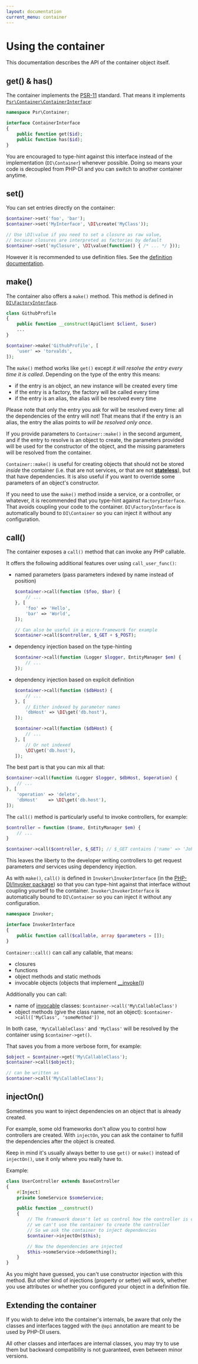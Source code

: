 ```yaml
---
layout: documentation
current_menu: container
---
```


# Using the container

This documentation describes the API of the container object itself.

## get() & has()

The container implements the [PSR-11](http://www.php-fig.org/psr/psr-11/) standard. That means it implements [`Psr\Container\ContainerInterface`](https://github.com/php-fig/container/blob/master/src/ContainerInterface.php):

```php
namespace Psr\Container;

interface ContainerInterface
{
    public function get($id);
    public function has($id);
}
```

You are encouraged to type-hint against this interface instead of the implementation (`DI\Container`) whenever possible. Doing so means your code is decoupled from PHP-DI and you can switch to another container anytime.

## set()

You can set entries directly on the container:

```php
$container->set('foo', 'bar');
$container->set('MyInterface', \DI\create('MyClass'));

// Use \DI\value if you need to set a closure as raw value,
// because closures are interpreted as factories by default
$container->set('myClosure', \DI\value(function() { /* ... */ }));
```

However it is recommended to use definition files. See the [definition documentation](definition.md).

## make()

The container also offers a `make()` method. This method is defined in [`DI\FactoryInterface`](https://github.com/PHP-DI/PHP-DI/blob/master/src/FactoryInterface.php).

```php
class GithubProfile
{
    public function __construct(ApiClient $client, $user)
    ...
}

$container->make('GithubProfile', [
    'user' => 'torvalds',
]);
```

The `make()` method works like `get()` except *it will resolve the entry every time it is called*. Depending on the type of the entry this means:

- if the entry is an object, an new instance will be created every time
- if the entry is a factory, the factory will be called every time
- if the entry is an alias, the alias will be resolved every time

Please note that only the entry you ask for will be resolved every time: all the dependencies of the entry will not! That means that if the entry is an alias, the entry the alias points to *will be resolved only once*.

If you provide parameters to `Container::make()` in the second argument, and if the entry to resolve is an object to create, the parameters provided will be used for the constructor of the object, and the missing parameters will be resolved from the container.

`Container::make()` is useful for creating objects that should not be stored *inside* the container (i.e. that are not services, or that are not [**stateless**](https://igor.io/2013/03/31/stateless-services.html)), but that have dependencies. It is also useful if you want to override some parameters of an object's constructor.

If you need to use the `make()` method inside a service, or a controller, or whatever, it is recommended that you type-hint against `FactoryInterface`. That avoids coupling your code to the container. `DI\FactoryInterface` is automatically bound to `DI\Container` so you can inject it without any configuration.

## call()

The container exposes a `call()` method that can invoke any PHP callable.

It offers the following additional features over using `call_user_func()`:

- named parameters (pass parameters indexed by name instead of position)

    ```php
    $container->call(function ($foo, $bar) {
        // ...
    }, [
        'foo' => 'Hello',
        'bar' => 'World',
    ]);

    // Can also be useful in a micro-framework for example
    $container->call($controller, $_GET + $_POST);
    ```

- dependency injection based on the type-hinting

    ```php
    $container->call(function (Logger $logger, EntityManager $em) {
        // ...
    });
    ```

- dependency injection based on explicit definition

    ```php
    $container->call(function ($dbHost) {
        // ...
    }, [
        // Either indexed by parameter names
        'dbHost' => \DI\get('db.host'),
    ]);

    $container->call(function ($dbHost) {
        // ...
    }, [
        // Or not indexed
        \DI\get('db.host'),
    ]);
    ```

The best part is that you can mix all that:

```php
$container->call(function (Logger $logger, $dbHost, $operation) {
    // ...
}, [
    'operation' => 'delete',
    'dbHost'    => \DI\get('db.host'),
]);
```

The `call()` method is particularly useful to invoke controllers, for example:

```php
$controller = function ($name, EntityManager $em) {
    // ...
}

$container->call($controller, $_GET); // $_GET contains ['name' => 'John']
```

This leaves the liberty to the developer writing controllers to get request parameters
*and* services using dependency injection.

As with `make()`, `call()` is defined in `Invoker\InvokerInterface` (in the [PHP-DI/Invoker package](https://github.com/PHP-DI/Invoker)) so that you can type-hint against that interface without coupling yourself to the container. `Invoker\InvokerInterface` is automatically bound to `DI\Container` so you can inject it without any configuration.

```php
namespace Invoker;

interface InvokerInterface
{
    public function call($callable, array $parameters = []);
}
```

`Container::call()` can call any callable, that means:

- closures
- functions
- object methods and static methods
- invocable objects (objects that implement [__invoke()](http://php.net/manual/en/language.oop5.magic.php#object.invoke))

Additionally you can call:

- name of [invocable](http://php.net/manual/en/language.oop5.magic.php#object.invoke) classes: `$container->call('My\CallableClass')`
- object methods (give the class name, not an object): `$container->call(['MyClass', 'someMethod'])`

In both case, `'My\CallableClass'` and `'MyClass'` will be resolved by the container using `$container->get()`.

That saves you from a more verbose form, for example:

```php
$object = $container->get('My\CallableClass');
$container->call($object);

// can be written as
$container->call('My\CallableClass');
```

## injectOn()

Sometimes you want to inject dependencies on an object that is already created.

For example, some old frameworks don't allow you to control how controllers are created.
With `injectOn`, you can ask the container to fulfill the dependencies after the object is created.

Keep in mind it's usually always better to use `get()` or `make()` instead of `injectOn()`,
use it only where you really have to.

Example:

```php
class UserController extends BaseController
{
    #[Inject]
    private SomeService $someService;

    public function __construct()
    {
        // The framework doesn't let us control how the controller is created, so
        // we can't use the container to create the controller
        // So we ask the container to inject dependencies
        $container->injectOn($this);

        // Now the dependencies are injected
        $this->someService->doSomething();
    }
}
```

As you might have guessed, you can't use constructor injection with this method.
But other kind of injections (property or setter) will work, whether you use attributes
or whether you configured your object in a definition file.

## Extending the container

If you wish to delve into the container's internals, be aware that only the classes and interfaces tagged with the `@api` annotation are meant to be used by PHP-DI users.

All other classes and interfaces are internal classes, you may try to use them but backward compatibility is not guaranteed, even between minor versions.
